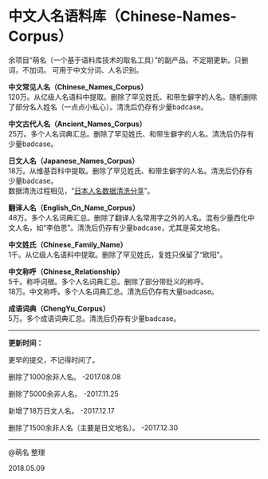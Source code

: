 # 中文人名语料库（Chinese-Names-Corpus）
余项目“萌名（一个基于语料库技术的取名工具）”的副产品。不定期更新。只删词，不加词。
可用于中文分词、人名识别。

<strong>中文常见人名（Chinese_Names_Corpus）</strong></br>
120万。从亿级人名语料中提取。删除了罕见姓氏、和带生僻字的人名。随机删除了部分名人姓名（一点点小私心）。清洗后仍存有少量badcase。

<strong>中文古代人名（Ancient_Names_Corpus）</strong></br>
25万。多个人名词典汇总。删除了罕见姓氏、和带生僻字的人名。清洗后仍存有少量badcase。

<strong>日文人名（Japanese_Names_Corpus）</strong></br>
18万。从维基百科中提取。删除了罕见姓氏、和带生僻字的人名。清洗后仍存有少量badcase。</br>
数据清洗过程相见，“[日本人名数据清洗分享](https://github.com/wainshine/Chinese-Names-Corpus/issues/4)”。

<strong>翻译人名（English_Cn_Name_Corpus）</strong></br>
48万。多个人名词典汇总。删除了翻译人名常用字之外的人名。混有少量西化中文人名，如“李伯恩”。清洗后仍存有少量badcase，尤其是英文地名。

<strong>中文姓氏（Chinese_Family_Name）</strong></br>
1千。从亿级人名语料中提取。删除了罕见姓氏，复姓只保留了“欧阳”。

<strong>中文称呼（Chinese_Relationship）</strong></br>
5千。称呼词根。多个人名词典汇总。删除了部分带贬义的称呼。</br>
18万。中文称呼。多个人名词典汇总。清洗后仍存有大量badcase。

<strong>成语词典（ChengYu_Corpus）</strong></br>
5万。多个成语词典汇总。清洗后仍存有少量badcase。

---

<strong>更新时间：</strong>

更早的提交，不记得时间了。

删除了1000余非人名。 -2017.08.08

删除了5000余非人名。 -2017.11.25

新增了18万日文人名。 -2017.12.17

删除了1500余非人名（主要是日文地名）。 -2017.12.30

---

@萌名 整理

2018.05.09
